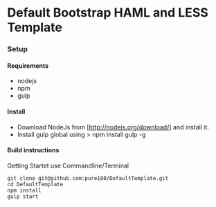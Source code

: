 # Default Bootstrap HAML and LESS Template

### Setup
#### Requirements

* nodejs
* npm
* gulp

#### Install 
* Download NodeJs from [http://nodejs.org/download/] and install it.
* Install gulp global using > npm install gulp -g


#### Build instructions
Getting Startet use Commandline/Terminal
```
git clone git@github.com:pure180/DefaultTemplate.git
cd DefaultTemplate
npm install
gulp start